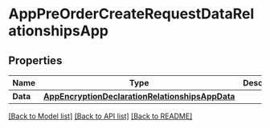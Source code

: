 # AppPreOrderCreateRequestDataRelationshipsApp

## Properties

Name | Type | Description | Notes
------------ | ------------- | ------------- | -------------
**Data** | [**AppEncryptionDeclarationRelationshipsAppData**](AppEncryptionDeclaration_relationships_app_data.md) |  | 

[[Back to Model list]](../README.md#documentation-for-models) [[Back to API list]](../README.md#documentation-for-api-endpoints) [[Back to README]](../README.md)


